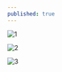 ```yaml
---
published: true
---
```

![1](http://hkslover.github.io/image/IMG_20180501_143954.jpg)

![2](http://hkslover.github.io/image/IMG_20180501_145531.jpg)

![3](http://hkslover.github.io/image/IMG_20180501_144349.jpg)
